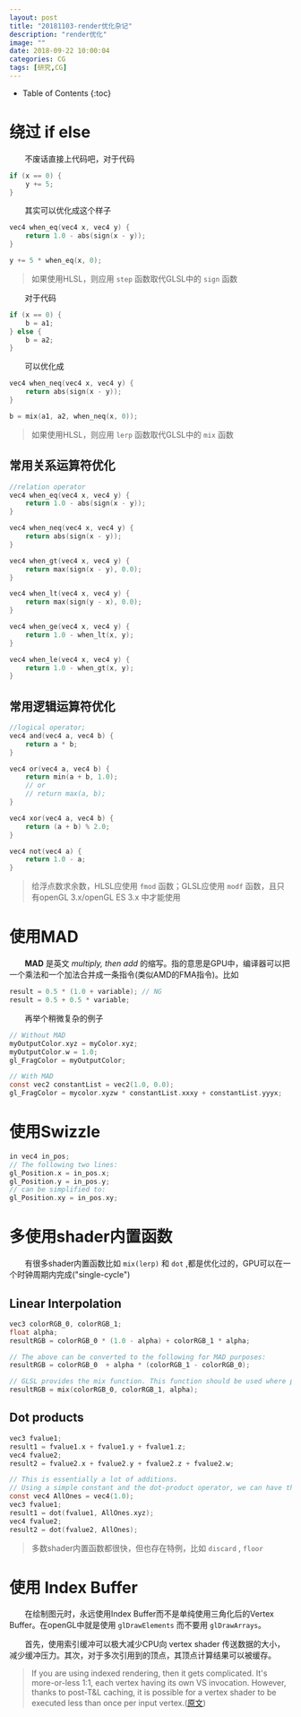 ```yaml
---
layout: post
title: "20181103-render优化杂记"
description: "render优化"
image: ""
date: 2018-09-22 10:00:04
categories: CG
tags: [研究,CG]
---
```


<!-- more -->
* Table of Contents
{:toc}

# 绕过 if else

&nbsp; &nbsp; &nbsp; &nbsp;不废话直接上代码吧，对于代码

```c
if (x == 0) {
    y += 5;
}
```

&nbsp; &nbsp; &nbsp; &nbsp;其实可以优化成这个样子

```c
vec4 when_eq(vec4 x, vec4 y) {
    return 1.0 - abs(sign(x - y));
}

y += 5 * when_eq(x, 0);
```

> 如果使用HLSL，则应用 `step` 函数取代GLSL中的 `sign` 函数

&nbsp; &nbsp; &nbsp; &nbsp;对于代码

```c
if (x == 0) {
    b = a1;
} else {
    b = a2;
}
```

&nbsp; &nbsp; &nbsp; &nbsp;可以优化成

```c
vec4 when_neq(vec4 x, vec4 y) {
    return abs(sign(x - y));
}

b = mix(a1, a2, when_neq(x, 0));
```
> 如果使用HLSL，则应用 `lerp` 函数取代GLSL中的 `mix` 函数

## 常用关系运算符优化

```c
//relation operator
vec4 when_eq(vec4 x, vec4 y) {
    return 1.0 - abs(sign(x - y));
}

vec4 when_neq(vec4 x, vec4 y) {
    return abs(sign(x - y));
}

vec4 when_gt(vec4 x, vec4 y) {
    return max(sign(x - y), 0.0);
}

vec4 when_lt(vec4 x, vec4 y) {
    return max(sign(y - x), 0.0);
}

vec4 when_ge(vec4 x, vec4 y) {
    return 1.0 - when_lt(x, y);
}

vec4 when_le(vec4 x, vec4 y) {
    return 1.0 - when_gt(x, y);
}
```

## 常用逻辑运算符优化

```c
//logical operator;
vec4 and(vec4 a, vec4 b) {
    return a * b;
}

vec4 or(vec4 a, vec4 b) {
    return min(a + b, 1.0);
    // or
    // return max(a, b);
}

vec4 xor(vec4 a, vec4 b) {
    return (a + b) % 2.0;
}

vec4 not(vec4 a) {
    return 1.0 - a;
}
```

> 给浮点数求余数，HLSL应使用 `fmod` 函数；GLSL应使用 `modf` 函数，且只有openGL 3.x/openGL ES 3.x 中才能使用

# 使用MAD

&nbsp; &nbsp; &nbsp; &nbsp;**MAD** 是英文 *multiply, then add* 的缩写。指的意思是GPU中，编译器可以把一个乘法和一个加法合并成一条指令(类似AMD的FMA指令)。比如

```c
result = 0.5 * (1.0 + variable); // NG
result = 0.5 + 0.5 * variable;
```

&nbsp; &nbsp; &nbsp; &nbsp;再举个稍微复杂的例子

```c
// Without MAD
myOutputColor.xyz = myColor.xyz;
myOutputColor.w = 1.0;
gl_FragColor = myOutputColor;

// With MAD
const vec2 constantList = vec2(1.0, 0.0);
gl_FragColor = mycolor.xyzw * constantList.xxxy + constantList.yyyx;
```

# 使用Swizzle

```c
in vec4 in_pos;
// The following two lines:
gl_Position.x = in_pos.x;
gl_Position.y = in_pos.y;
// can be simplified to:
gl_Position.xy = in_pos.xy;
```

# 多使用shader内置函数

&nbsp; &nbsp; &nbsp; &nbsp;有很多shader内置函数比如 `mix(lerp)` 和 `dot` ,都是优化过的，GPU可以在一个时钟周期内完成("single-cycle")

## Linear Interpolation

```c
vec3 colorRGB_0, colorRGB_1;
float alpha;
resultRGB = colorRGB_0 * (1.0 - alpha) + colorRGB_1 * alpha;

// The above can be converted to the following for MAD purposes:
resultRGB = colorRGB_0  + alpha * (colorRGB_1 - colorRGB_0);

// GLSL provides the mix function. This function should be used where possible:
resultRGB = mix(colorRGB_0, colorRGB_1, alpha);
```

## Dot products

```c
vec3 fvalue1;
result1 = fvalue1.x + fvalue1.y + fvalue1.z;
vec4 fvalue2;
result2 = fvalue2.x + fvalue2.y + fvalue2.z + fvalue2.w;

// This is essentially a lot of additions. 
// Using a simple constant and the dot-product operator, we can have this:
const vec4 AllOnes = vec4(1.0);
vec3 fvalue1;
result1 = dot(fvalue1, AllOnes.xyz);
vec4 fvalue2;
result2 = dot(fvalue2, AllOnes);
```

> 多数shader内置函数都很快，但也存在特例，比如 `discard` , `floor`

# 使用 Index Buffer

&nbsp; &nbsp; &nbsp; &nbsp;在绘制图元时，永远使用Index Buffer而不是单纯使用三角化后的Vertex Buffer。在openGL中就是使用 `glDrawElements` 而不要用 `glDrawArrays`。

&nbsp; &nbsp; &nbsp; &nbsp;首先，使用索引缓冲可以极大减少CPU向 vertex shader 传送数据的大小，减少缓冲压力。其次，对于多次引用到的顶点，其顶点计算结果可以被缓存。

> If you are using indexed rendering, then it gets complicated. It's more-or-less 1:1, each vertex having its own VS invocation. However, thanks to post-T&L caching, it is possible for a vertex shader to be executed less than once per input vertex.([原文](https://stackoverflow.com/questions/35243518/frequency-of-shader-invocations-in-rendering-commands))






